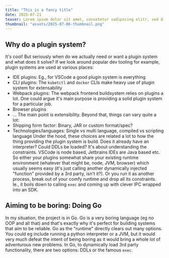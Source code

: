 ```yaml
---
title: "This is a fancy title"
date: 2025-07-21
teaser: Lorem ipsum dolor sit amet, consetetur sadipscing elitr, sed diam nonumy eirmod tempor invidunt ut labore et dolore magna aliquyam erat, sed diam voluptua. At vero eos et accusam et justo duo dolores et ea rebum. Stet clita kasd gubergren, no sea takimata sanctus est Lorem ipsum dolor sit amet.
thumbnail: "assets/2025-07-06-thumbnail.png"
---
```


## Why do a plugin system?
It's cool! But seriously when do we actually need or want a plugin system and what does it solve? If we look around popular dev tooling for example, plugin systems are used at various places:
- IDE plugins: Eg., for VSCode a good plugin system is everything
- CLI plugins: The `kubetctl` and `docker` CLIs make heavy use of plugin system for extensability
- Webpack plugins: The webpack frontend buildsystem relies on plugins a lot. One could argue it's main purpose is providing a solid plugin system for a particular job.
- Browser plugins
- ...
  The main point is extensibility. Beyond that, things can vary quite a lot:
- Shipping form factor: Binary, JAR or custom format/spec?
- Technologies/languages: Single vs multi language, compiled vs scripting language
  Under the hood, these choices are related a lot to how the thing providing the plugin system is build. Does it already have an interpreter? Could DDLs be loaded?
  It's about understanding the constraints. VSCode is node based, Jetbrains IDEs are Java based etc. So either your plugins somewhat share your existing runtime environment (whatever that might be, node, JVM, browser) which usually seems easy (it's just calling another dynamically injected "function" provided by a 3rd party, isn't it?). Or you run it as another process, break out of your comfy runtime and drop all its constraints. Ie., it boils down to calling `exec` and coming up with clever IPC wrapped into an SDK.

## Aiming to be boring: Doing Go
In my situation, the project is in Go. Go is a very boring language (eg no OOP and all that) and that's exactly why it's perfect for building systems that aim to be reliable. Go as the "runtime" directly clears out many options. You could eg include running a python interpreter or a JVM, but it would very much defeat the intent of being boring as it would bring a whole lot of adventurous new problems.
In Go, to dynamically load 3rd party functionality, there are two options: DDLs or the famous `exec`.